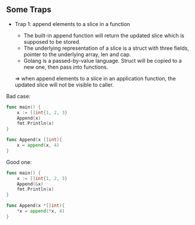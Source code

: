 Some Traps
---
- Trap 1: append elements to a slice in a function

    - The built-in append function will return the updated slice which is supposed to be stored. 
    - The underlying representation of a slice is a struct with three fields, pointer to the underlying array, len and cap.
    - Golang is a passed-by-value language. Struct will be copied to a new one, then pass into functions.
    
    => when append elements to a slice in an application function, the updated slice will not be visible to caller.

Bad case:
```go
func main() {
    x := []int{1, 2, 3}
    Append(x)
    fmt.Println(x)
}

func Append(x []int){
    x = append(x, 4)
}
```

Good one:
```go
func main() {
    x := []int{1, 2, 3}
    Append(&x)
    fmt.Println(x)
}

func Append(x *[]int){
    *x = append(*x, 4)
}
```

